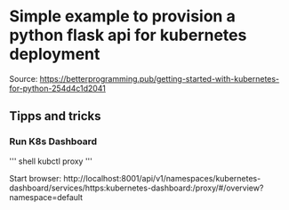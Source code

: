 # Simple example to provision a python flask api for kubernetes deployment 

Source: https://betterprogramming.pub/getting-started-with-kubernetes-for-python-254d4c1d2041

## Tipps and tricks

### Run K8s Dashboard


''' shell
 kubctl proxy
 '''

 Start browser:
http://localhost:8001/api/v1/namespaces/kubernetes-dashboard/services/https:kubernetes-dashboard:/proxy/#/overview?namespace=default
